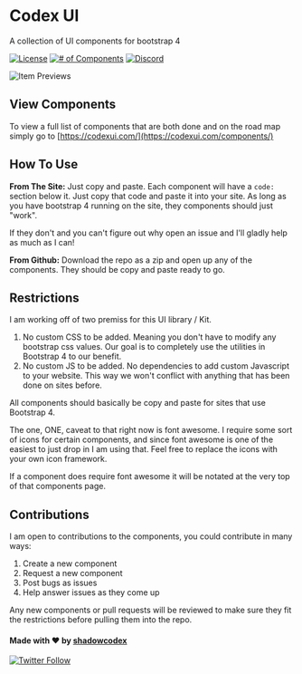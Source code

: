 # Codex UI
A collection of UI components for bootstrap 4

[![License](https://img.shields.io/badge/license-MIT-blue.svg)]()
[![# of Components](https://img.shields.io/badge/total%20components-36-green.svg)]()
[![Discord](https://img.shields.io/discord/630805507782868992.svg?label=&logo=discord&logoColor=ffffff&color=7389D8&labelColor=6A7EC2)](https://discord.gg/GghbTQA)

![Item Previews](imgs/item-previews.png)

## View Components

To view a full list of components that are both done and on the road map simply go to [https://codexui.com/](https://codexui.com/components/)

## How To Use

**From The Site:** Just copy and paste. Each component will have a `code:` section below it. Just copy that code and paste it into your site. As long as you have bootstrap 4 running on the site, they components should just "work". 

If they don't and you can't figure out why open an issue and I'll gladly help as much as I can!

**From Github:** Download the repo as a zip and open up any of the components. They should be copy and paste ready to go.

## Restrictions

I am working off of two premiss for this UI library / Kit. 

1. No custom CSS to be added. Meaning you don't have to modify any bootstrap css values. Our goal is to completely use the utilities in Bootstrap 4 to our benefit.
2. No custom JS to be added. No dependencies to add custom Javascript to your website. This way we won't conflict with anything that has been done on sites before.

All components should basically be copy and paste for sites that use Bootstrap 4.

The one, ONE, caveat to that right now is font awesome. I require some sort of icons for certain components, and since font awesome is one of the easiest to just drop in I am using that. Feel free to replace the icons with your own icon framework.

If a component does require font awesome it will be notated at the very top of that components page.

## Contributions

I am open to contributions to the components, you could contribute in many ways:

1. Create a new component
2. Request a new component
3. Post bugs as issues
4. Help answer issues as they come up

Any new components or pull requests will be reviewed to make sure they fit the restrictions before pulling them into the repo.

#### Made with :heart: by [shadowcodex](https://shadowcodex.github.io)

[![Twitter Follow](https://img.shields.io/twitter/follow/iammrduncan.svg?style=social&label=Follow)](https://twitter.com/iammrduncan) 
